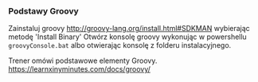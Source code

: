 ### Podstawy Groovy


Zainstaluj groovy http://groovy-lang.org/install.html#SDKMAN wybierając metodę 'Install Binary'
Otwórz konsolę groovy wykonując w powershellu ``groovyConsole.bat`` albo otwierając konsolę z folderu instalacyjnego.

Trener omówi podstawowe elementy Groovy.
https://learnxinyminutes.com/docs/groovy/